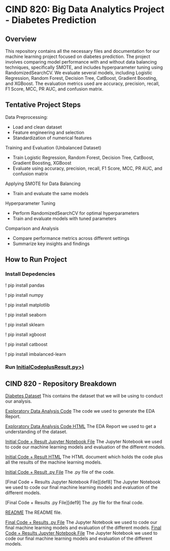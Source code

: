 # CIND 820: Big Data Analytics Project - Diabetes Prediction

## Overview
This repository contains all the necessary files and documentation for our machine learning project focused on diabetes prediction. The project involves comparing model performance with and without data balancing techniques, specifically SMOTE, and includes hyperparameter tuning using RandomizedSearchCV. We evaluate several models, including Logistic Regression, Random Forest, Decision Tree, CatBoost, Gradient Boosting, and XGBoost. The evaluation metrics used are accuracy, precision, recall, F1 Score, MCC, PR AUC, and confusion matrix.

## Tentative Project Steps 
Data Preprocessing:
* Load and clean dataset
* Feature engineering and selection
* Standardization of numerical features

Training and Evaluation (Unbalanced Dataset)
* Train Logistic Regression, Random Forest, Decision Tree, CatBoost, Gradient Boosting, XGBoost
* Evaluate using accuracy, precision, recall, F1 Score, MCC, PR AUC, and confusion matrix

Applying SMOTE for Data Balancing
* Train and evaluate the same models

Hyperparameter Tuning
* Perform RandomizedSearchCV for optimal hyperparameters
* Train and evaluate models with tuned parameters

Comparison and Analysis
* Compare performance metrics across different settings
* Summarize key insights and findings

## How to Run Project
### Install Depedencies 
! pip install pandas

! pip install numpy

! pip install matplotlib

! pip install seaborn

! pip install sklearn

! pip install xgboost

! pip install catboost

! pip install imbalanced-learn

### Run [InitialCodeplusResult.py>)](InitialCodeplusResult.py)

## CIND 820 - Repository Breakdown
[Diabetes Dataset][def6] This contains the dataset that we will be using to conduct our analysis.

[Exploratory Data Analysis Code][def5] The code we used to generate the EDA Report.

[Exploratory Data Analysis Code HTML][def4] The EDA Report we used to get a understanding of the dataset.

[Initial Code + Result Jupyter Notebook File][def3] The Jupyter Notebook we used to code our machine learning models and evaluation of the different models.

[Initial Code + Result HTML][def2] The HTML document which holds the code plus all the results of the machine learning models.

[Initial Code + Result .py File][def] The .py file of the code.

[Final Code + Results Jupyter Notebook File][def8] The Jupyter Notebook we used to code our final machine learning models and evaluation of the different models.

[Final Code + Results .py File][def9] The .py file for the final code.

[README][def] The README file.

[def]: InitialCodeplusResult.py
[def2]: Initial%20Code%20plus%20results.html
[def3]: Initial%20Code%20plus%20results.ipynb
[def4]: EDA_Analysis_Report.html
[def5]: EDA
[def6]: diabetes_012_health_indicators_BRFSS2015.csv
[def7]: README.md
[Final Code + Results .py File](<Final Code + Results>) The Jupyter Notebook we used to code our final machine learning models and evaluation of the different models.
[Final Code + Results Jupyter Notebook File](<Final Code + Results.ipynb>) The Jupyter Notebook we used to code our final machine learning models and evaluation of the different models.